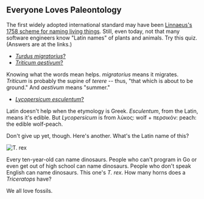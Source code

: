 ## Everyone Loves Paleontology

The first widely adopted international standard may have been [Linnaeus's 1758 scheme for naming living things](https://en.wikipedia.org/wiki/Binomial_nomenclature). Still, even today, not that many software engineers know "Latin names" of plants and animals. Try this quiz. (Answers are at the links.)

- [*Turdus migratorius*?](https://en.wikipedia.org/wiki/American_robin)
- [*Triticum aestivum*?](https://en.wikipedia.org/wiki/Common_wheat)

Knowing what the words mean helps. *migratorius* means it migrates. *Triticum* is probably the supine of *terere* -- thus, "that which is about to be ground." And *aestivum* means "summer."

- [*Lycopersicum esculentum*?](https://en.wikipedia.org/wiki/Tomato)

Latin doesn't help when the etymology is Greek. *Esculentum*, from the Latin, means it's edible. But *Lycopersicum* is from λύκος: wolf + περσικόν: peach: the edible wolf-peach.

Don't give up yet, though. Here's another. What's the Latin name of this?

![T. rex](https://upload.wikimedia.org/wikipedia/commons/thumb/f/fc/Sues_skeleton.jpg/440px-Sues_skeleton.jpg "*Tyrannosaurus rex*")

Every ten-year-old can name dinosaurs. People who can't program in Go or even get out of high school can name dinosaurs. People who don't speak English can name dinosaurs. This one's *T. rex*. How many horns does a *Triceratops* have?

We all love fossils.

